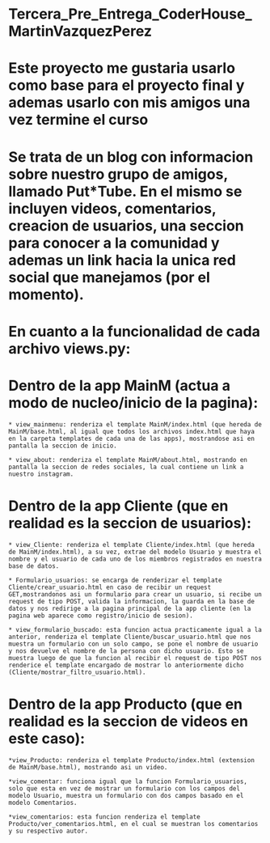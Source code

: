 # Tercera_Pre_Entrega_CoderHouse_MartinVazquezPerez


# Este proyecto me gustaria usarlo como base para el proyecto final y ademas usarlo con mis amigos una vez termine el curso

# Se trata de un blog con informacion sobre nuestro grupo de amigos, llamado Put*Tube. En el mismo se incluyen videos, comentarios, creacion de usuarios, una seccion para conocer a la comunidad y ademas un link hacia la unica red social que manejamos (por el momento).

# En cuanto a la funcionalidad de cada archivo views.py:

# Dentro de la app MainM (actua a modo de nucleo/inicio de la pagina):
    * view_mainmenu: renderiza el template MainM/index.html (que hereda de MainM/base.html, al igual que todos los archivos index.html que haya en la carpeta templates de cada una de las apps), mostrandose asi en pantalla la seccion de inicio.

    * view_about: renderiza el template MainM/about.html, mostrando en pantalla la seccion de redes sociales, la cual contiene un link a nuestro instagram.

# Dentro de la app Cliente (que en realidad es la seccion de usuarios):
    * view_Cliente: renderiza el template Cliente/index.html (que hereda de MainM/index.html), a su vez, extrae del modelo Usuario y muestra el nombre y el usuario de cada uno de los miembros registrados en nuestra base de datos.

    * Formulario_usuarios: se encarga de renderizar el template Cliente/crear_usuario.html en caso de recibir un request GET,mostrandonos asi un formulario para crear un usuario, si recibe un request de tipo POST, valida la informacion, la guarda en la base de datos y nos redirige a la pagina principal de la app cliente (en la pagina web aparece como registro/inicio de sesion).

    * view_formulario_buscado: esta funcion actua practicamente igual a la anterior, renderiza el template Cliente/buscar_usuario.html que nos muestra un formulario con un solo campo, se pone el nombre de usuario y nos devuelve el nombre de la persona con dicho usuario. Esto se muestra luego de que la funcion al recibir el request de tipo POST nos renderice el template encargado de mostrar lo anteriormente dicho (Cliente/mostrar_filtro_usuario.html).

# Dentro de la app Producto (que en realidad es la seccion de videos en este caso):
    *view_Producto: renderiza el template Producto/index.html (extension de MainM/base.html), mostrando asi un video.
    
    *view_comentar: funciona igual que la funcion Formulario_usuarios, solo que esta en vez de mostrar un formulario con los campos del modelo Usuario, muestra un formulario con dos campos basado en el modelo Comentarios.

    *view_comentarios: esta funcion renderiza el template Producto/ver_comentarios.html, en el cual se muestran los comentarios y su respectivo autor.

